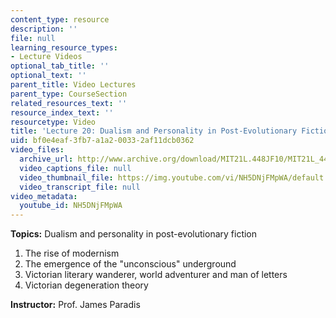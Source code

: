 ```yaml
---
content_type: resource
description: ''
file: null
learning_resource_types:
- Lecture Videos
optional_tab_title: ''
optional_text: ''
parent_title: Video Lectures
parent_type: CourseSection
related_resources_text: ''
resource_index_text: ''
resourcetype: Video
title: 'Lecture 20: Dualism and Personality in Post-Evolutionary Fiction'
uid: bf0e4eaf-3fb7-a1a2-0033-2af11dcb0362
video_files:
  archive_url: http://www.archive.org/download/MIT21L.448JF10/MIT21L_448JF10_lec20_300k.mp4
  video_captions_file: null
  video_thumbnail_file: https://img.youtube.com/vi/NH5DNjFMpWA/default.jpg
  video_transcript_file: null
video_metadata:
  youtube_id: NH5DNjFMpWA
---
```


**Topics:** Dualism and personality in post-evolutionary fiction

1.  The rise of modernism
2.  The emergence of the "unconscious" underground
3.  Victorian literary wanderer, world adventurer and man of letters
4.  Victorian degeneration theory

**Instructor:** Prof. James Paradis